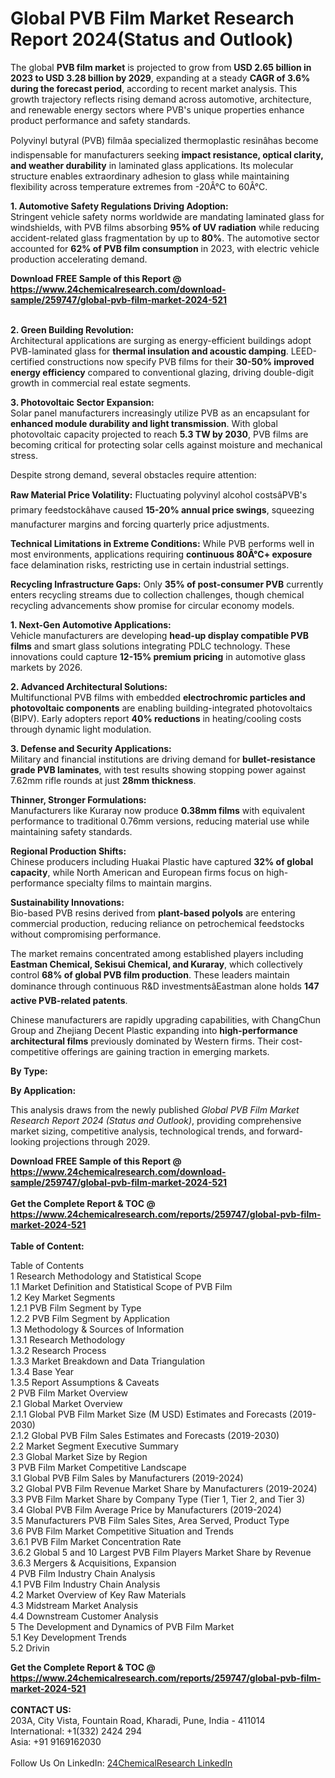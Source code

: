 <h1>Global PVB Film Market Research Report 2024(Status and Outlook)</h1><p>The global <strong>PVB film market</strong> is projected to grow from <strong>USD 2.65 billion in 2023 to USD 3.28 billion by 2029</strong>, expanding at a steady <strong>CAGR of 3.6% during the forecast period</strong>, according to recent market analysis. This growth trajectory reflects rising demand across automotive, architecture, and renewable energy sectors where PVB's unique properties enhance product performance and safety standards.</p><p>Polyvinyl butyral (PVB) filmâa specialized thermoplastic resinâhas become indispensable for manufacturers seeking <strong>impact resistance, optical clarity, and weather durability</strong> in laminated glass applications. Its molecular structure enables extraordinary adhesion to glass while maintaining flexibility across temperature extremes from -20Â°C to 60Â°C.</p><p><strong>1. Automotive Safety Regulations Driving Adoption:</strong><br>
Stringent vehicle safety norms worldwide are mandating laminated glass for windshields, with PVB films absorbing <strong>95% of UV radiation</strong> while reducing accident-related glass fragmentation by up to <strong>80%</strong>. The automotive sector accounted for <strong>62% of PVB film consumption</strong> in 2023, with electric vehicle production accelerating demand.</p><div><b>Download FREE Sample of this Report @ 
            <a href="https://www.24chemicalresearch.com/download-sample/259747/global-pvb-film-market-2024-521">
            https://www.24chemicalresearch.com/download-sample/259747/global-pvb-film-market-2024-521</a></b></div><br><p><strong>2. Green Building Revolution:</strong><br>
Architectural applications are surging as energy-efficient buildings adopt PVB-laminated glass for <strong>thermal insulation and acoustic damping</strong>. LEED-certified constructions now specify PVB films for their <strong>30-50% improved energy efficiency</strong> compared to conventional glazing, driving double-digit growth in commercial real estate segments.</p><p><strong>3. Photovoltaic Sector Expansion:</strong><br>
Solar panel manufacturers increasingly utilize PVB as an encapsulant for <strong>enhanced module durability and light transmission</strong>. With global photovoltaic capacity projected to reach <strong>5.3 TW by 2030</strong>, PVB films are becoming critical for protecting solar cells against moisture and mechanical stress.</p><p>Despite strong demand, several obstacles require attention:</p><p><strong>Raw Material Price Volatility:</strong> Fluctuating polyvinyl alcohol costsâPVB's primary feedstockâhave caused <strong>15-20% annual price swings</strong>, squeezing manufacturer margins and forcing quarterly price adjustments.</p><p><strong>Technical Limitations in Extreme Conditions:</strong> While PVB performs well in most environments, applications requiring <strong>continuous 80Â°C+ exposure</strong> face delamination risks, restricting use in certain industrial settings.</p><p><strong>Recycling Infrastructure Gaps:</strong> Only <strong>35% of post-consumer PVB</strong> currently enters recycling streams due to collection challenges, though chemical recycling advancements show promise for circular economy models.</p><p><strong>1. Next-Gen Automotive Applications:</strong><br>
Vehicle manufacturers are developing <strong>head-up display compatible PVB films</strong> and smart glass solutions integrating PDLC technology. These innovations could capture <strong>12-15% premium pricing</strong> in automotive glass markets by 2026.</p><p><strong>2. Advanced Architectural Solutions:</strong><br>
Multifunctional PVB films with embedded <strong>electrochromic particles and photovoltaic components</strong> are enabling building-integrated photovoltaics (BIPV). Early adopters report <strong>40% reductions</strong> in heating/cooling costs through dynamic light modulation.</p><p><strong>3. Defense and Security Applications:</strong><br>
Military and financial institutions are driving demand for <strong>bullet-resistance grade PVB laminates</strong>, with test results showing stopping power against 7.62mm rifle rounds at just <strong>28mm thickness</strong>.</p><p><strong>Thinner, Stronger Formulations:</strong><br>
    Manufacturers like Kuraray now produce <strong>0.38mm films</strong> with equivalent performance to traditional 0.76mm versions, reducing material use while maintaining safety standards.</p><p><strong>Regional Production Shifts:</strong><br>
    Chinese producers including Huakai Plastic have captured <strong>32% of global capacity</strong>, while North American and European firms focus on high-performance specialty films to maintain margins.</p><p><strong>Sustainability Innovations:</strong><br>
    Bio-based PVB resins derived from <strong>plant-based polyols</strong> are entering commercial production, reducing reliance on petrochemical feedstocks without compromising performance.</p><p>The market remains concentrated among established players including <strong>Eastman Chemical, Sekisui Chemical, and Kuraray</strong>, which collectively control <strong>68% of global PVB film production</strong>. These leaders maintain dominance through continuous R&amp;D investmentsâEastman alone holds <strong>147 active PVB-related patents</strong>.</p><p>Chinese manufacturers are rapidly upgrading capabilities, with ChangChun Group and Zhejiang Decent Plastic expanding into <strong>high-performance architectural films</strong> previously dominated by Western firms. Their cost-competitive offerings are gaining traction in emerging markets.</p><p><strong>By Type:</strong></p><p><strong>By Application:</strong></p><p>This analysis draws from the newly published <em>Global PVB Film Market Research Report 2024 (Status and Outlook)</em>, providing comprehensive market sizing, competitive analysis, technological trends, and forward-looking projections through 2029.</p><div><b>Download FREE Sample of this Report @ 
            <a href="https://www.24chemicalresearch.com/download-sample/259747/global-pvb-film-market-2024-521">
            https://www.24chemicalresearch.com/download-sample/259747/global-pvb-film-market-2024-521</a></b></div><br><div><b>Get the Complete Report & TOC @ 
            <a href="https://www.24chemicalresearch.com/reports/259747/global-pvb-film-market-2024-521">
            https://www.24chemicalresearch.com/reports/259747/global-pvb-film-market-2024-521</a></b></div><br>
            <b>Table of Content:</b><p>Table of Contents<br />
1 Research Methodology and Statistical Scope<br />
1.1 Market Definition and Statistical Scope of PVB Film<br />
1.2 Key Market Segments<br />
1.2.1 PVB Film Segment by Type<br />
1.2.2 PVB Film Segment by Application<br />
1.3 Methodology & Sources of Information<br />
1.3.1 Research Methodology<br />
1.3.2 Research Process<br />
1.3.3 Market Breakdown and Data Triangulation<br />
1.3.4 Base Year<br />
1.3.5 Report Assumptions & Caveats<br />
2 PVB Film Market Overview<br />
2.1 Global Market Overview<br />
2.1.1 Global PVB Film Market Size (M USD) Estimates and Forecasts (2019-2030)<br />
2.1.2 Global PVB Film Sales Estimates and Forecasts (2019-2030)<br />
2.2 Market Segment Executive Summary<br />
2.3 Global Market Size by Region<br />
3 PVB Film Market Competitive Landscape<br />
3.1 Global PVB Film Sales by Manufacturers (2019-2024)<br />
3.2 Global PVB Film Revenue Market Share by Manufacturers (2019-2024)<br />
3.3 PVB Film Market Share by Company Type (Tier 1, Tier 2, and Tier 3)<br />
3.4 Global PVB Film Average Price by Manufacturers (2019-2024)<br />
3.5 Manufacturers PVB Film Sales Sites, Area Served, Product Type<br />
3.6 PVB Film Market Competitive Situation and Trends<br />
3.6.1 PVB Film Market Concentration Rate<br />
3.6.2 Global 5 and 10 Largest PVB Film Players Market Share by Revenue<br />
3.6.3 Mergers & Acquisitions, Expansion<br />
4 PVB Film Industry Chain Analysis<br />
4.1 PVB Film Industry Chain Analysis<br />
4.2 Market Overview of Key Raw Materials<br />
4.3 Midstream Market Analysis<br />
4.4 Downstream Customer Analysis<br />
5 The Development and Dynamics of PVB Film Market <br />
5.1 Key Development Trends<br />
5.2 Drivin</p><div><b>Get the Complete Report & TOC @ 
            <a href="https://www.24chemicalresearch.com/reports/259747/global-pvb-film-market-2024-521">
            https://www.24chemicalresearch.com/reports/259747/global-pvb-film-market-2024-521</a></b></div><br><b>CONTACT US:</b><br>
            203A, City Vista, Fountain Road, Kharadi, Pune, India - 411014<br>
            International: +1(332) 2424 294<br>
            Asia: +91 9169162030 <br><br>
            Follow Us On LinkedIn: <a href="https://www.linkedin.com/company/24chemicalresearch/">24ChemicalResearch LinkedIn</a>